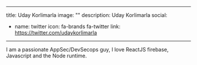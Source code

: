 
---
title: Uday Korlimarla
image: ""
description: Uday Korlimarla
social:

  - name: twitter
    icon: fa-brands fa-twitter
    link: https://twitter.com/udaykorlimarla

---

I am a passionate AppSec/DevSecops guy, I love ReactJS firebase, Javascript and the Node runtime.